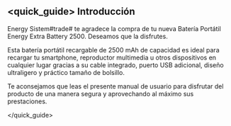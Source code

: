 ## <quick_guide> Introducción
Energy Sistem#trade# te agradece la compra de tu nueva Batería Portátil Energy Extra Battery 2500. Deseamos que la disfrutes.

Esta batería portátil recargable de 2500 mAh de capacidad es ideal para recargar tu smartphone, reproductor multimedia u otros dispositivos en cualquier lugar gracias a su cable integrado, puerto USB adicional, diseño ultraligero y práctico tamaño de bolsillo.

Te aconsejamos que leas el presente manual de usuario para disfrutar del producto de una manera segura y aprovechando al máximo sus prestaciones.

</quick_guide>
